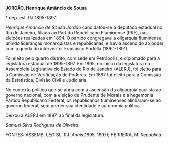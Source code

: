 **JORDÃO, Henrique Amâncio de Sousa**

\* dep. est. RJ 1895-1897.

*Henrique Amâncio de Sousa Jordão* candidatou-se a deputado estadual no
Rio de Janeiro, filiado ao Partido Republicano Fluminense (PRF), nas
eleições realizadas em 1894. O partido congregava a oligarquia
fluminense, unindo lideranças monarquistas e republicanas, e havia
ascendido ao poder com a queda do interventor Francisco Portella
(1890-1891).

Foi eleito pelo quarto distrito, com sede em Petrópolis, e diplomado
para a legislatura estadual de 1895-1897. Em 1895, no início da
legislatura na Assembleia Legislativa do Estado do Rio de Janeiro
(ALERJ), foi eleito para a Comissão de Verificação de Poderes. Em 1897
foi eleito para a Comissão da Estatística, Divisão Civil e Judiciária.

No contexto político que se abria com a ascensão da oligarquia paulista
ao governo nacional, com a eleição de Prudente de Morais e a hegemonia
Partido Republicano Federal, os republicanos fluminenses alinharam-se ao
governo federal, sem perder sua identidade e autonomia política.

Deixou a ALERJ em 1897, ao final da legislatura.

*Samuel Silva Rodrigues de Oliveira*

FONTES: ASSEMB. LEGISL. RJ. *Anais*(1895, 1897); FERREIRA, M.
*República*.
